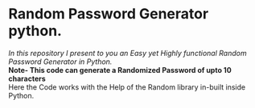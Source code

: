 # Random Password Generator python.
*In this repository I present to you an Easy yet Highly functional Random Password Generator in Python.*  
**Note- This code can generate a Randomized Password of upto 10 characters**  
Here the Code works with the Help of the Random library in-built inside Python.
